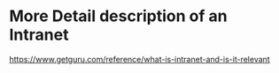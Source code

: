 # More Detail description of an Intranet


https://www.getguru.com/reference/what-is-intranet-and-is-it-relevant




